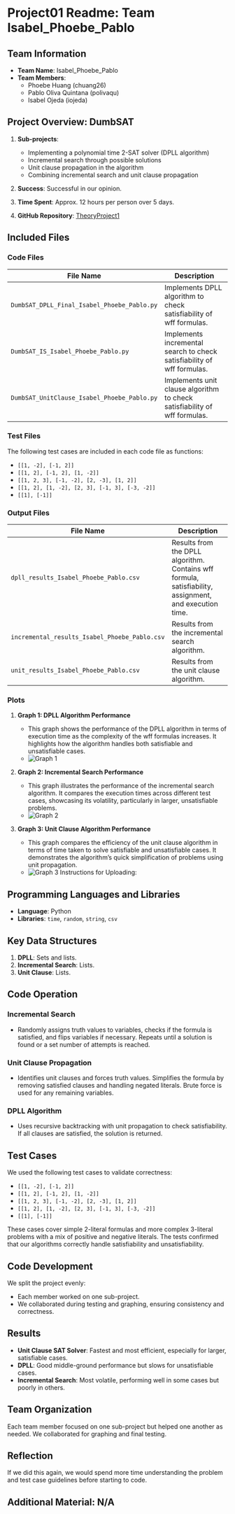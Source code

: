 # Project01 Readme: Team Isabel_Phoebe_Pablo

## Team Information

- **Team Name**: Isabel_Phoebe_Pablo
- **Team Members**:
  - Phoebe Huang (chuang26)
  - Pablo Oliva Quintana (polivaqu)
  - Isabel Ojeda (iojeda)

## Project Overview: DumbSAT

1. **Sub-projects**:
   - Implementing a polynomial time 2-SAT solver (DPLL algorithm)
   - Incremental search through possible solutions
   - Unit clause propagation in the algorithm
   - Combining incremental search and unit clause propagation

2. **Success**: Successful in our opinion.

3. **Time Spent**: Approx. 12 hours per person over 5 days.

4. **GitHub Repository**: [TheoryProject1](https://github.com/iojeda1/TheoryProject1.git)

## Included Files

### Code Files

| File Name                                  | Description                                                                                      |
|--------------------------------------------|--------------------------------------------------------------------------------------------------|
| `DumbSAT_DPLL_Final_Isabel_Phoebe_Pablo.py`| Implements DPLL algorithm to check satisfiability of wff formulas.                                |
| `DumbSAT_IS_Isabel_Phoebe_Pablo.py`        | Implements incremental search to check satisfiability of wff formulas.                            |
| `DumbSAT_UnitClause_Isabel_Phoebe_Pablo.py`| Implements unit clause algorithm to check satisfiability of wff formulas.                         |

### Test Files

The following test cases are included in each code file as functions:

- `[[1, -2], [-1, 2]]`
- `[[1, 2], [-1, 2], [1, -2]]`
- `[[1, 2, 3], [-1, -2], [2, -3], [1, 2]]`
- `[[1, 2], [1, -2], [2, 3], [-1, 3], [-3, -2]]`
- `[[1], [-1]]`

### Output Files

| File Name                                  | Description                                                                                      |
|--------------------------------------------|--------------------------------------------------------------------------------------------------|
| `dpll_results_Isabel_Phoebe_Pablo.csv`     | Results from the DPLL algorithm. Contains wff formula, satisfiability, assignment, and execution time. |
| `incremental_results_Isabel_Phoebe_Pablo.csv` | Results from the incremental search algorithm.                                                    |
| `unit_results_Isabel_Phoebe_Pablo.csv`     | Results from the unit clause algorithm.                                                           |

### Plots

1. **Graph 1: DPLL Algorithm Performance**
   - This graph shows the performance of the DPLL algorithm in terms of execution time as the complexity of the wff formulas increases. It highlights how the algorithm handles both satisfiable and unsatisfiable cases.
   - ![Graph 1](https://github.com/iojeda1/TheoryProject1/blob/main/Plot_DPLL_Isabel_Phoebe_Pablo.jpg)

2. **Graph 2: Incremental Search Performance**
   - This graph illustrates the performance of the incremental search algorithm. It compares the execution times across different test cases, showcasing its volatility, particularly in larger, unsatisfiable problems.
   - ![Graph 2](https://github.com/iojeda1/TheoryProject1/blob/main/Plot_IncrementalSearch_Isabel_Phoebe_Pablo.png)

3. **Graph 3: Unit Clause Algorithm Performance**
   - This graph compares the efficiency of the unit clause algorithm in terms of time taken to solve satisfiable and unsatisfiable cases. It demonstrates the algorithm’s quick simplification of problems using unit propagation.
   - ![Graph 3](https://github.com/iojeda1/TheoryProject1/blob/main/Plot_UnitClause_Isabel_Phoebe_Pablo.png)
Instructions for Uploading:
## Programming Languages and Libraries

- **Language**: Python
- **Libraries**: `time`, `random`, `string`, `csv`

## Key Data Structures

1. **DPLL**: Sets and lists.
2. **Incremental Search**: Lists.
3. **Unit Clause**: Lists.

## Code Operation

### Incremental Search
- Randomly assigns truth values to variables, checks if the formula is satisfied, and flips variables if necessary. Repeats until a solution is found or a set number of attempts is reached.

### Unit Clause Propagation
- Identifies unit clauses and forces truth values. Simplifies the formula by removing satisfied clauses and handling negated literals. Brute force is used for any remaining variables.

### DPLL Algorithm
- Uses recursive backtracking with unit propagation to check satisfiability. If all clauses are satisfied, the solution is returned.

## Test Cases

We used the following test cases to validate correctness:

- `[[1, -2], [-1, 2]]`
- `[[1, 2], [-1, 2], [1, -2]]`
- `[[1, 2, 3], [-1, -2], [2, -3], [1, 2]]`
- `[[1, 2], [1, -2], [2, 3], [-1, 3], [-3, -2]]`
- `[[1], [-1]]`

These cases cover simple 2-literal formulas and more complex 3-literal problems with a mix of positive and negative literals. The tests confirmed that our algorithms correctly handle satisfiability and unsatisfiability.

## Code Development

We split the project evenly:
- Each member worked on one sub-project.
- We collaborated during testing and graphing, ensuring consistency and correctness.

## Results

- **Unit Clause SAT Solver**: Fastest and most efficient, especially for larger, satisfiable cases.
- **DPLL**: Good middle-ground performance but slows for unsatisfiable cases.
- **Incremental Search**: Most volatile, performing well in some cases but poorly in others.

## Team Organization

Each team member focused on one sub-project but helped one another as needed. We collaborated for graphing and final testing.

## Reflection

If we did this again, we would spend more time understanding the problem and test case guidelines before starting to code.

## Additional Material: N/A
